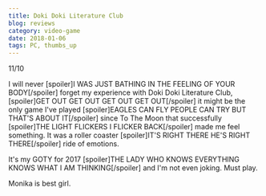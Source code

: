 ```yaml
---
title: Doki Doki Literature Club
blog: reviews
category: video-game
date: 2018-01-06
tags: PC, thumbs_up
---
```

11/10

I will never [spoiler]I WAS JUST BATHING IN THE FEELING OF YOUR BODY[/spoiler] forget my experience with Doki Doki Literature Club, [spoiler]GET OUT GET OUT GET OUT GET OUT[/spoiler] it might be the only game I've played [spoiler]EAGLES CAN FLY PEOPLE CAN TRY BUT THAT'S ABOUT IT[/spoiler] since To The Moon that successfully [spoiler]THE LIGHT FLICKERS I FLICKER BACK[/spoiler] made me feel something. It was a roller coaster [spoiler]IT'S RIGHT THERE HE'S RIGHT THERE[/spoiler] ride of emotions.

It's my GOTY for 2017 [spoiler]THE LADY WHO KNOWS EVERYTHING KNOWS WHAT I AM THINKING[/spoiler] and I'm not even joking. Must play.

Monika is best girl.
